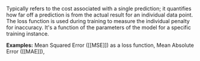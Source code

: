 Typically refers to the cost associated with a single prediction; it quantifies how far off a prediction is from the actual result for an individual data point. The loss function is used during training to measure the individual penalty for inaccuracy. It's a function of the parameters of the model for a specific training instance.

**Examples:** 
Mean Squared Error ([[MSE]]) as a loss function, 
Mean Absolute Error ([[MAE]]),
